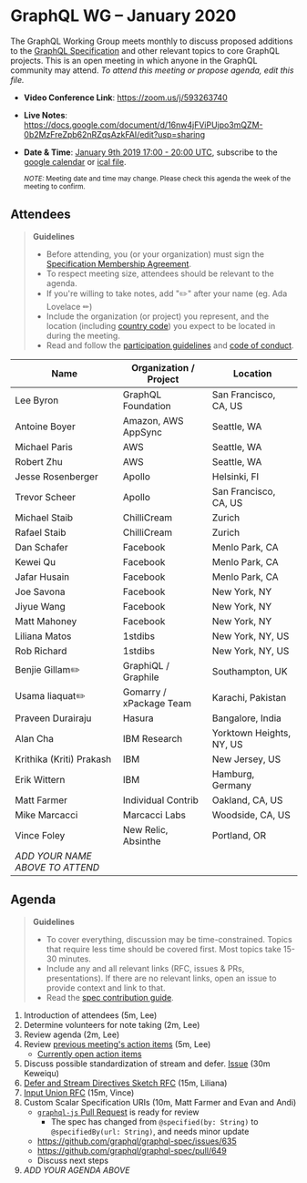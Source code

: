 # GraphQL WG – January 2020

The GraphQL Working Group meets monthly to discuss proposed additions to the
[GraphQL Specification](https://github.com/graphql/graphql-spec) and other
relevant topics to core GraphQL projects. This is an open meeting in which
anyone in the GraphQL community may attend. *To attend this meeting or propose
agenda, edit this file.*

- **Video Conference Link**: https://zoom.us/j/593263740
- **Live Notes**: https://docs.google.com/document/d/16nw4jFViPUjpo3mQZM-0b2MzFreZpb62nRZqsAzkFAI/edit?usp=sharing
- **Date & Time**: [January 9th 2019 17:00 - 20:00 UTC](https://www.timeanddate.com/worldclock/meetingdetails.html?year=2020&month=1&day=9&hour=17&min=0&sec=0&p1=224&p2=179&p3=136&p4=37&p5=239&p6=101&p7=152), subscribe to the [google calendar](https://calendar.google.com/calendar/embed?src=graphql.org_lc7llu5kovorb7dl1uo7c6h4ls%40group.calendar.google.com) or [ical file](https://calendar.google.com/calendar/ical/graphql.org_lc7llu5kovorb7dl1uo7c6h4ls%40group.calendar.google.com/public/basic.ics).

  <small>*NOTE:* Meeting date and time may change. Please check this agenda the week of the meeting to confirm.</small>


## Attendees

> **Guidelines**
> - Before attending, you (or your organization) must sign the [Specification Membership Agreement](https://github.com/graphql/foundation).
> - To respect meeting size, attendees should be relevant to the agenda.
> - If you're willing to take notes, add "✏️" after your name (eg. Ada Lovelace ✏)
> - Include the organization (or project) you represent, and the location (including [country code](https://en.wikipedia.org/wiki/List_of_ISO_3166_country_codes#Current_ISO_3166_country_codes)) you expect to be located in during the meeting.
> - Read and follow the [participation guidelines](https://github.com/graphql/graphql-wg#participation-guidelines) and [code of conduct](https://github.com/graphql/foundation/blob/master/CODE-OF-CONDUCT.md).

| Name                     | Organization / Project   | Location
| ------------------------ | ------------------------ | ------------------------
| Lee Byron                | GraphQL Foundation       | San Francisco, CA, US
| Antoine Boyer            | Amazon, AWS AppSync      | Seattle, WA
| Michael Paris            | AWS                      | Seattle, WA
| Robert Zhu               | AWS                      | Seattle, WA
| Jesse Rosenberger        | Apollo                   | Helsinki, FI
| Trevor Scheer            | Apollo                   | San Francisco, CA, US
| Michael Staib            | ChilliCream              | Zurich
| Rafael Staib             | ChilliCream              | Zurich
| Dan Schafer              | Facebook                 | Menlo Park, CA
| Kewei Qu                 | Facebook                 | Menlo Park, CA
| Jafar Husain             | Facebook                 | Menlo Park, CA
| Joe Savona               | Facebook                 | New York, NY
| Jiyue Wang               | Facebook                 | New York, NY
| Matt Mahoney             | Facebook                 | New York, NY
| Liliana Matos            | 1stdibs                  | New York, NY, US
| Rob Richard              | 1stdibs                  | New York, NY, US
| Benjie Gillam✏️           | GraphiQL / Graphile      | Southampton, UK
| Usama liaquat✏️           | Gomarry / xPackage Team  | Karachi, Pakistan
| Praveen Durairaju        | Hasura                   | Bangalore, India
| Alan Cha                 | IBM Research             | Yorktown Heights, NY, US
| Krithika (Kriti) Prakash | IBM                      | New Jersey, US
| Erik Wittern             | IBM                      | Hamburg, Germany
| Matt Farmer              | Individual Contrib       | Oakland, CA, US
| Mike Marcacci            | Marcacci Labs            | Woodside, CA, US
| Vince Foley              | New Relic, Absinthe      | Portland, OR
| *ADD YOUR NAME ABOVE TO ATTEND*


## Agenda

> **Guidelines**
> - To cover everything, discussion may be time-constrained. Topics that require less time should be covered first. Most topics take 15-30 minutes.
> - Include any and all relevant links (RFC, issues & PRs, presentations). If there are no relevant links, open an issue to provide context and link to that.
> - Read the [spec contribution guide](https://github.com/graphql/graphql-spec/blob/master/CONTRIBUTING.md).

<!--

Example agenda item:

1. Discuss moving the subscriptions proposal to stage 2 (30m, Lee)
   - [Subscriptions RFC](link.to/the-relevant/pr-or-issue-or-doc)
   - [GraphQL.js PR](github.link/to/the/project/pr)
   - [Another Relevant Link](youre.getting/the-idea.now)

-->

1. Introduction of attendees (5m, Lee)
1. Determine volunteers for note taking (2m, Lee)
1. Review agenda (2m, Lee)
1. Review [previous meeting's action items](../notes/2019-12-05.md#action-items) (5m, Lee)
   - [Currently open action items](https://github.com/graphql/graphql-wg/issues?q=is%3Aissue+is%3Aopen+label%3A%22Action+item+%3Aclapper%3A%22)
1. Discuss possible standardization of stream and defer. [Issue](https://github.com/graphql/graphql-wg/issues/329) (30m Keweiqu)
1. [Defer and Stream Directives Sketch RFC](https://github.com/graphql/graphql-spec/pull/667) (15m, Liliana)
1. [Input Union RFC](https://github.com/graphql/graphql-spec/blob/master/rfcs/InputUnion.md) (15m, Vince)
1. Custom Scalar Specification URIs (10m, Matt Farmer and Evan and Andi)
   - [`graphql-js` Pull Request](https://github.com/graphql/graphql-js/pull/2276) is ready for review
      - The spec has changed from `@specified(by: String)` to `@specifiedBy(url: String)`, and needs minor update
   - https://github.com/graphql/graphql-spec/issues/635
   - https://github.com/graphql/graphql-spec/pull/649
   - Discuss next steps
1. *ADD YOUR AGENDA ABOVE*
